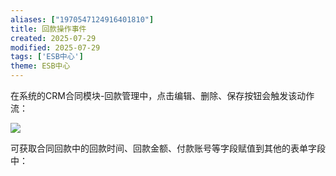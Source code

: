 ```yaml
---
aliases: ["1970547124916401810"]
title: 回款操作事件
created: 2025-07-29
modified: 2025-07-29
tags: ['ESB中心']
theme: ESB中心
---
```


在系统的CRM合同模块-回款管理中，点击编辑、删除、保存按钮会触发该动作流：

![](https://myhelpdoc.oss-cn-heyuan.aliyuncs.com/mdimages/0acd5c1cf2e9404da617b89a85104a58.jpg)

可获取合同回款中的回款时间、回款金额、付款账号等字段赋值到其他的表单字段中：


